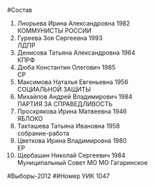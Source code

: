 #Состав
1. Лнорьева Ирина Александровна 1982   
    КОММУНИСТЫ РОССИИ
2. Гуреева Зоя Сергеевна 1993   
    ЛДПР
3. Денисова Татьяна Александровна 1964   
    КПРФ
4. Дюба Константин Олегович 1985   
    СР
5. Максимова Наталья Евгеньевна 1956   
    СОЦИАЛЬНОЙ ЗАЩИТЫ
6. Михайлов Андрей Владимирович 1984   
    ПАРТИЯ ЗА СПРАВЕДЛИВОСТЬ
7. Проскрякова Ирина Матвеевна 1946   
    ЯБЛОКО
8. Такташева Татьяна Ивановна 1958   
    собрание-работа
9. Цветкова Ирина Владимировна 1980   
    ЕР
10. Щербашин Николай Сергеевич 1984   
    Муниципальный Совет МО МО Гагаринское

#Выборы-2012
##Номер УИК
1047